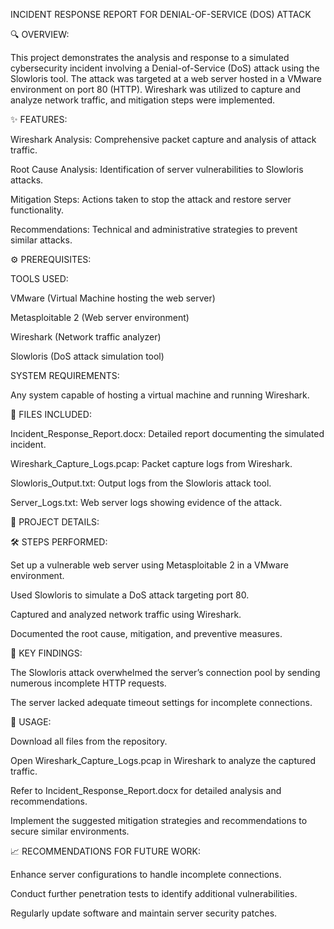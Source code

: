 INCIDENT RESPONSE REPORT FOR DENIAL-OF-SERVICE (DOS) ATTACK

🔍 OVERVIEW:

This project demonstrates the analysis and response to a simulated cybersecurity incident involving a Denial-of-Service (DoS) attack using the Slowloris tool. The attack was targeted at a web server hosted in a VMware environment on port 80 (HTTP). Wireshark was utilized to capture and analyze network traffic, and mitigation steps were implemented.

✨ FEATURES:

Wireshark Analysis: Comprehensive packet capture and analysis of attack traffic.

Root Cause Analysis: Identification of server vulnerabilities to Slowloris attacks.

Mitigation Steps: Actions taken to stop the attack and restore server functionality.

Recommendations: Technical and administrative strategies to prevent similar attacks.

⚙️ PREREQUISITES:

TOOLS USED:

VMware (Virtual Machine hosting the web server)

Metasploitable 2 (Web server environment)

Wireshark (Network traffic analyzer)

Slowloris (DoS attack simulation tool)

SYSTEM REQUIREMENTS:

Any system capable of hosting a virtual machine and running Wireshark.

📂 FILES INCLUDED:

Incident_Response_Report.docx: Detailed report documenting the simulated incident.

Wireshark_Capture_Logs.pcap: Packet capture logs from Wireshark.

Slowloris_Output.txt: Output logs from the Slowloris attack tool.

Server_Logs.txt: Web server logs showing evidence of the attack.

📜 PROJECT DETAILS:

🛠️ STEPS PERFORMED:

Set up a vulnerable web server using Metasploitable 2 in a VMware environment.

Used Slowloris to simulate a DoS attack targeting port 80.

Captured and analyzed network traffic using Wireshark.

Documented the root cause, mitigation, and preventive measures.

🔑 KEY FINDINGS:

The Slowloris attack overwhelmed the server’s connection pool by sending numerous incomplete HTTP requests.

The server lacked adequate timeout settings for incomplete connections.

🚀 USAGE:

Download all files from the repository.

Open Wireshark_Capture_Logs.pcap in Wireshark to analyze the captured traffic.

Refer to Incident_Response_Report.docx for detailed analysis and recommendations.

Implement the suggested mitigation strategies and recommendations to secure similar environments.

📈 RECOMMENDATIONS FOR FUTURE WORK:

Enhance server configurations to handle incomplete connections.

Conduct further penetration tests to identify additional vulnerabilities.

Regularly update software and maintain server security patches.
